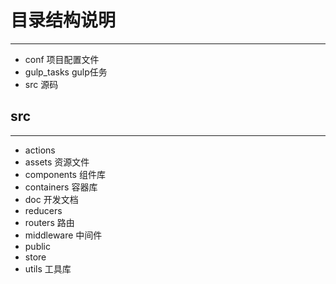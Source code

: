 #  目录结构说明
***
*  conf  项目配置文件
*  gulp_tasks  gulp任务
*  src  源码

## src
***
*  actions
*  assets  资源文件
*  components  组件库
*  containers  容器库
*  doc  开发文档
*  reducers
*  routers  路由
*  middleware  中间件
*  public
*  store
*  utils  工具库
